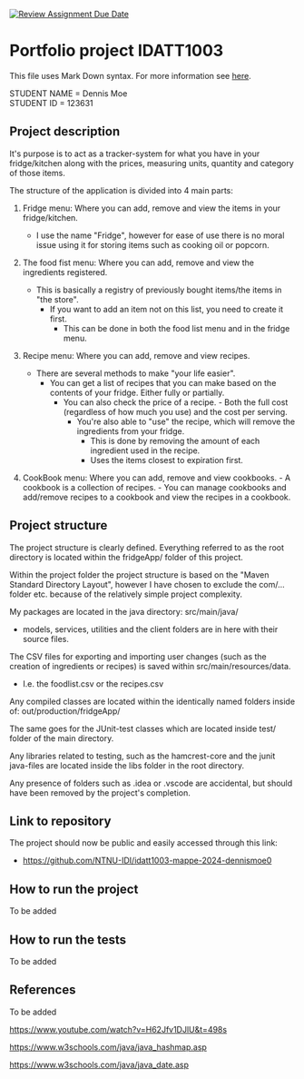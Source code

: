[![Review Assignment Due Date](https://classroom.github.com/assets/deadline-readme-button-22041afd0340ce965d47ae6ef1cefeee28c7c493a6346c4f15d667ab976d596c.svg)](https://classroom.github.com/a/INcAwgxk)

# Portfolio project IDATT1003

This file uses Mark Down syntax. For more information see [here](https://www.markdownguide.org/basic-syntax/).

[//]: # "TODO: Fill inn your name and student ID"

STUDENT NAME = Dennis Moe  
STUDENT ID = 123631

## Project description

[//]: # "TODO: Write a short description of your project/product here."

   It's purpose is to act as a tracker-system for what you have in your fridge/kitchen
   along with the prices, measuring units, quantity and category of those items.

   The structure of the application is divided into 4 main parts:

   1. Fridge menu: Where you can add, remove and view the items in your fridge/kitchen.
      - I use the name "Fridge", however for ease of use there is no moral issue using it for storing
        items such as cooking oil or popcorn.

   3. The food fist menu: Where you can add, remove and view the ingredients registered.
      - This is basically a registry of previously bought items/the items in "the store".
        - If you want to add an item not on this list, you need to create it first.
           - This can be done in both the food list menu and in the fridge menu.


   4. Recipe menu: Where you can add, remove and view recipes.
      - There are several methods to make "your life easier".
         - You can get a list of recipes that you can make based on the contents
            of your fridge. Either fully or partially.
           - You can also check the price of a recipe.
                 - Both the full cost (regardless of how much you use) and the cost per serving.
              - You're also able to "use" the recipe,
                which will remove the ingredients from your fridge.
                - This is done by removing the amount of each ingredient used in the recipe.
                - Uses the items closest to expiration first.

   5. CookBook menu: Where you can add, remove and view cookbooks.
     - A cookbook is a collection of recipes.
     - You can manage cookbooks and add/remove recipes
       to a cookbook and view the recipes in a cookbook.

## Project structure
  
[//]: # "TODO: Describe the structure of your project here. How have you used packages in your structure. Where are all sourcefiles stored. Where are all JUnit-test classes stored. etc."

The project structure is clearly defined. Everything referred to as the root directory is located within the fridgeApp/ folder of this project.

Within the project folder the project structure is based on the "Maven Standard Directory Layout", however I have chosen to exclude the com/... folder etc. because of the relatively simple project complexity.

My packages are located in the java directory: src/main/java/
 - models, services, utilities and the client folders are in here with their source 
   files.

The CSV files for exporting and importing user changes (such as the creation of ingredients or recipes) is saved within src/main/resources/data.
  - I.e. the foodlist.csv or the recipes.csv
   
Any compiled classes are located within the identically named folders inside of: 
    out/production/fridgeApp/

The same goes for the JUnit-test classes which are located inside test/ folder of the main directory.

Any libraries related to testing, such as the hamcrest-core and the junit java-files are located inside the libs folder in the root directory.

Any presence of folders such as .idea or .vscode are accidental, but should have been removed by the project's completion.

## Link to repository

[//]: # "TODO: Include a link to your GitHub repository here."

The project should now be public and easily accessed through this link:
 - https://github.com/NTNU-IDI/idatt1003-mappe-2024-dennismoe0

## How to run the project

[//]: # "TODO: Describe how to run your project here. What is the main class? What is the main method?
What is the input and output of the program? What is the expected behaviour of the program?"

To be added

## How to run the tests

[//]: # "TODO: Describe how to run the tests here."

To be added

## References

[//]: # "TODO: Include references here, if any. For example, if you have used code from the course book, include a reference to the chapter.
Or if you have used code from a website or other source, include a link to the source."

To be added

https://www.youtube.com/watch?v=H62Jfv1DJlU&t=498s

https://www.w3schools.com/java/java_hashmap.asp

https://www.w3schools.com/java/java_date.asp
